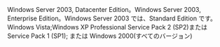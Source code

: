 Windows Server 2003, Datacenter Edition。Windows Server 2003, Enterprise Edition。Windows Server 2003 では、Standard Edition です。Windows Vista;Windows XP Professional Service Pack 2 \(SP2\)または Service Pack 1 \(SP1\); または Windows 2000\(すべてのバージョン\)